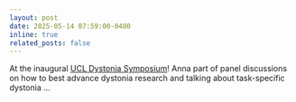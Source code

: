 ```yaml
---
layout: post
date: 2025-05-14 07:59:00-0400
inline: true
related_posts: false
---
```


At the inaugural [UCL Dystonia Symposium](https://www.ucl.ac.uk/ion/events/2025/may/inaugural-ucl-dystonia-day-symposium)!  Anna part of panel discussions on how to best advance dystonia research and talking about task-specific dystonia ... 

